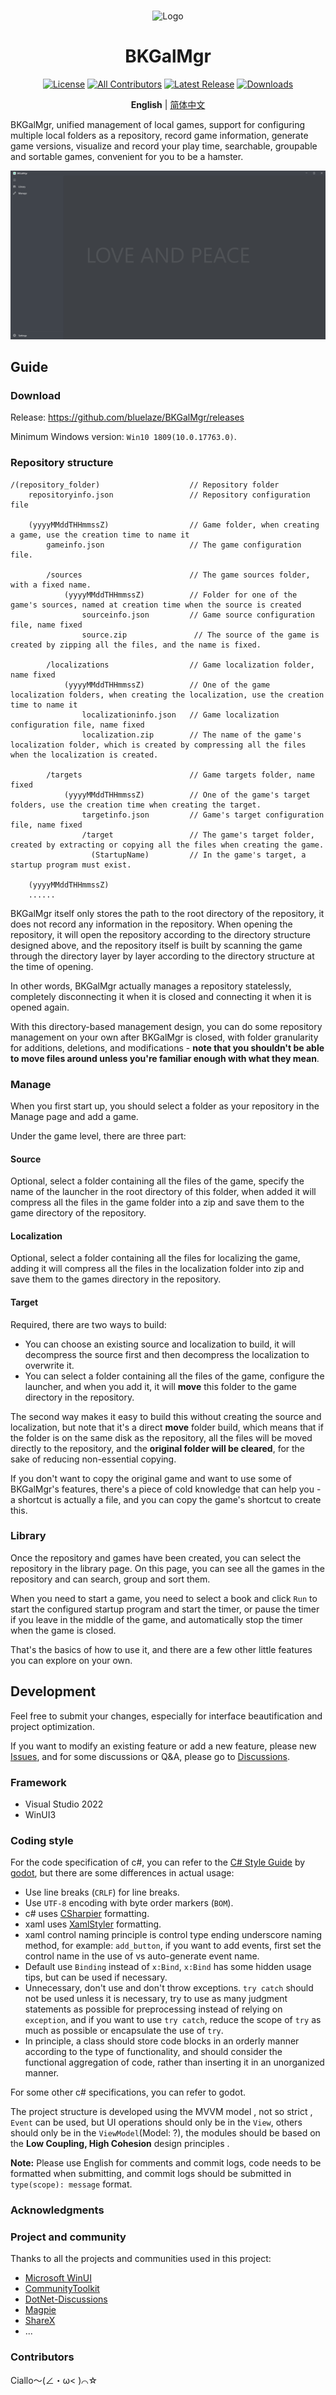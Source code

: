 <br>
<p align="center">
  <img src="./BKGalMgr/BKGalMgr.ico" alt="Logo">
</p>
<h1 align="center">BKGalMgr</h1>

<div align="center">

[![License](https://img.shields.io/github/license/bluelaze/BKGalMgr?color=25c2a0&label=License)](./LICENSE)
[![All Contributors](https://img.shields.io/github/all-contributors/bluelaze/BKGalMgr?color=25c2a0&label=All%20Contributors)](https://github.com/bluelaze/BKGalMgr/contributors)
[![Latest Release](https://img.shields.io/github/release-pre/bluelaze/BKGalMgr?color=25c2a0&label=Latest%20Release)](https://github.com/bluelaze/BKGalMgr/releases)
[![Downloads](https://img.shields.io/github/downloads/bluelaze/BKGalMgr/total?color=25c2a0&label=Downloads)](https://github.com/bluelaze/BKGalMgr/releases)

</div>

<div align="center">

**English** | [简体中文](./README_ZH.md) 

</div>


BKGalMgr, unified management of local games, support for configuring multiple local folders as a repository, record game information, generate game versions, visualize and record your play time, searchable, groupable and sortable games, convenient for you to be a hamster.

![Ciallo](doc/images/Ciallo.png)

## Guide

### Download

Release: https://github.com/bluelaze/BKGalMgr/releases

Minimum Windows version: `Win10 1809(10.0.17763.0)`.

### Repository structure

```
/(repository_folder)                    // Repository folder
    repositoryinfo.json                 // Repository configuration file

    (yyyyMMddTHHmmssZ)                  // Game folder, when creating a game, use the creation time to name it
        gameinfo.json                   // The game configuration file.

        /sources                        // The game sources folder, with a fixed name.
            (yyyyMMddTHHmmssZ)          // Folder for one of the game's sources, named at creation time when the source is created
                sourceinfo.json         // Game source configuration file, name fixed
                source.zip               // The source of the game is created by zipping all the files, and the name is fixed.

        /localizations                  // Game localization folder, name fixed
            (yyyyMMddTHHmmssZ)          // One of the game localization folders, when creating the localization, use the creation time to name it
                localizationinfo.json   // Game localization configuration file, name fixed
                localization.zip        // The name of the game's localization folder, which is created by compressing all the files when the localization is created.

        /targets                        // Game targets folder, name fixed
            (yyyyMMddTHHmmssZ)          // One of the game's target folders, use the creation time when creating the target.
                targetinfo.json         // Game's target configuration file, name fixed
                /target                 // The game's target folder, created by extracting or copying all the files when creating the game.
                  (StartupName)         // In the game's target, a startup program must exist.

    (yyyyMMddTHHmmssZ)
    ......
```

BKGalMgr itself only stores the path to the root directory of the repository, it does not record any information in the repository. When opening the repository, it will open the repository according to the directory structure designed above, and the repository itself is built by scanning the game through the directory layer by layer according to the directory structure at the time of opening.

In other words, BKGalMgr actually manages a repository statelessly, completely disconnecting it when it is closed and connecting it when it is opened again.

With this directory-based management design, you can do some repository management on your own after BKGalMgr is closed, with folder granularity for additions, deletions, and modifications - **note that you shouldn't be able to move files around unless you're familiar enough with what they mean**.

### Manage

When you first start up, you should select a folder as your repository in the Manage page and add a game.

Under the game level, there are three part:

#### Source

Optional, select a folder containing all the files of the game, specify the name of the launcher in the root directory of this folder, when added it will compress all the files in the game folder into a zip and save them to the game directory of the repository.

#### Localization

Optional, select a folder containing all the files for localizing the game, adding it will compress all the files in the localization folder into zip and save them to the games directory in the repository.

#### Target

Required, there are two ways to build:

 - You can choose an existing source and localization to build, it will decompress the source first and then decompress the localization to overwrite it.
 - You can select a folder containing all the files of the game, configure the launcher, and when you add it, it will **move** this folder to the game directory in the repository.

The second way makes it easy to build this without creating the source and localization, but note that it's a direct **move** folder build, which means that if the folder is on the same disk as the repository, all the files will be moved directly to the repository, and the **original folder will be cleared**, for the sake of reducing non-essential copying.

If you don't want to copy the original game and want to use some of BKGalMgr's features, there's a piece of cold knowledge that can help you - a shortcut is actually a file, and you can copy the game's shortcut to create this.

### Library

Once the repository and games have been created, you can select the repository in the library page. On this page, you can see all the games in the repository and can search, group and sort them.

When you need to start a game, you need to select a book and click `Run` to start the configured startup program and start the timer, or pause the timer if you leave in the middle of the game, and automatically stop the timer when the game is closed.

That's the basics of how to use it, and there are a few other little features you can explore on your own.

## Development

Feel free to submit your changes, especially for interface beautification and project optimization.

If you want to modify an existing feature or add a new feature, please new [Issues](https://github.com/bluelaze/BKGalMgr/issues), and for some discussions or Q&A, please go to [Discussions](https://github.com/bluelaze/BKGalMgr/discussions).

### Framework

- Visual Studio 2022
- WinUI3

### Coding style

For the code specification of c#, you can refer to the [C# Style Guide](https://github.com/godotengine/godot) by [godot](https://docs.godotengine.org/zh_CN/stable/tutorials/scripting/c_sharp/c_sharp_style_guide.html), but there are some differences in actual usage:

- Use line breaks (`CRLF`) for line breaks.
- Use `UTF-8` encoding with byte order markers (`BOM`).
- c# uses [CSharpier](https://csharpier.com/) formatting.
- xaml uses [XamlStyler](https://github.com/Xavalon/XamlStyler) formatting.
- xaml control naming principle is control type ending underscore naming method, for example: `add_button`, if you want to add events, first set the control name in the use of vs auto-generate event name.
- Default use `Binding` instead of `x:Bind`, `x:Bind` has some hidden usage tips, but can be used if necessary.
- Unnecessary, don't use and don't throw exceptions. `try catch` should not be used unless it is necessary, try to use as many judgment statements as possible for preprocessing instead of relying on `exception`, and if you want to use `try catch`, reduce the scope of `try` as much as possible or encapsulate the use of `try`.
- In principle, a class should store code blocks in an orderly manner according to the type of functionality, and should consider the functional aggregation of code, rather than inserting it in an unorganized manner.

For some other c# specifications, you can refer to godot.

The project structure is developed using the MVVM model , not so strict , `Event` can be used, but UI operations should only be in the `View`, others should only be in the `ViewModel`(Model: ?), the modules should be based on the **Low Coupling, High Cohesion** design principles .

**Note:** Please use English for comments and commit logs, code needs to be formatted when submitting, and commit logs should be submitted in `type(scope): message` format.

### Acknowledgments

### Project and community

Thanks to all the projects and communities used in this project:

- [Microsoft WinUI](https://github.com/microsoft/WindowsAppSDK)
- [CommunityToolkit](https://github.com/CommunityToolkit/Windows)
- [DotNet-Discussions](https://github.com/BYJRK/DotNet-Discussions)
- [Magpie](https://github.com/Blinue/Magpie)
- [ShareX](https://github.com/ShareX/ShareX)
- ...

### Contributors

Ciallo～(∠・ω< )⌒☆

<!-- ALL-CONTRIBUTORS-LIST:START - Do not remove or modify this section -->
<!-- prettier-ignore-start -->
<!-- markdownlint-disable -->

<!-- markdownlint-restore -->
<!-- prettier-ignore-end -->

<!-- ALL-CONTRIBUTORS-LIST:END -->

